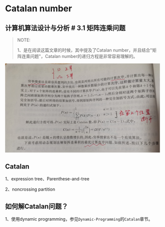 # Catalan number

## 计算机算法设计与分析 # 3.1 矩阵连乘问题

> NOTE: 
>
> 1、是在阅读这篇文章的时候，其中提及了Catalan number，并且结合"矩阵连乘问题"，Catalan number的递归方程是非常容易理解的。
>
> 

![](./计算机算法设计与分析-Catalan-number.jpg)



## Catalan 

1、expression tree、Parenthese-and-tree

2、noncrossing partition



## 如何解Catalan问题？

1、使用dynamic programming，参见`Dynamic-Programming`的`Catalan`章节。